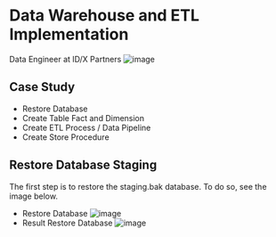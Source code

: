 # Data Warehouse and ETL Implementation
Data Engineer at ID/X Partners
![image](https://github.com/musafak-93/Data-Warehouse-and-ETL/assets/62982123/b1a4f73d-ae02-418e-a5b8-c81756fc139c)

## Case Study
- Restore Database
- Create Table Fact and Dimension
- Create ETL Process / Data Pipeline
- Create Store Procedure

## Restore Database Staging
The first step is to restore the staging.bak database. To do so, see the image below.
- Restore Database
  ![image](https://github.com/musafak-93/Data-Warehouse-and-ETL/assets/62982123/efed72ed-9512-4fa7-8234-0f7804f68f55)
- Result Restore Database
  ![image](https://github.com/musafak-93/Data-Warehouse-and-ETL/assets/62982123/ec3f4c7e-c285-42c6-9691-90455a90adea)


